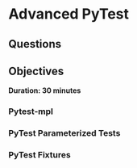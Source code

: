 # Advanced PyTest

## Questions

## Objectives

**Duration: 30 minutes**

### Pytest-mpl

### PyTest Parameterized Tests

### PyTest Fixtures

